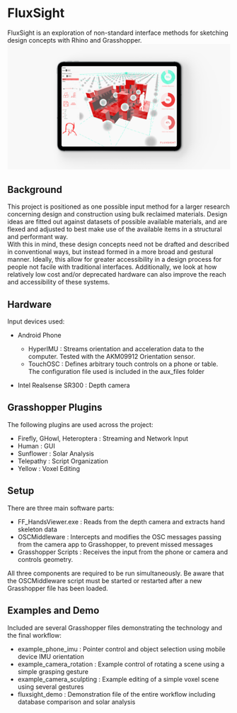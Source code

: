 FluxSight
=========
FluxSight is an exploration of non-standard interface methods for sketching design concepts with Rhino and Grasshopper.  
![logo](images/landscape.jpg)
 

Background
----------
This project is positioned as one possible input method for a larger research concerning design and construction using bulk reclaimed materials. Design ideas are fitted out against datasets of possible available materials, and are flexed and adjusted to best make use of the available items in a structural and performant way.  
With this in mind, these design concepts need not be drafted and described in conventional ways, but instead formed in a more broad and gestural manner. Ideally, this allow for greater accessibility in a design process for people not facile with traditional interfaces. Additionally, we look at how relatively low cost and/or deprecated hardware can also improve the reach and accessibility of these systems. 

Hardware
--------
Input devices used:
* Android Phone 
  - HyperIMU : Streams orientation and acceleration data to the computer. Tested with the AKM09912 Orientation sensor. 
  - TouchOSC : Defines arbitrary touch controls on a phone or table. The configuration file used is included in the aux_files folder

* Intel Realsense SR300 : Depth camera 

Grasshopper Plugins
-------------------
The following plugins are used across the project:
- Firefly, GHowl, Heteroptera : Streaming and Network Input
- Human : GUI
- Sunflower : Solar Analysis
- Telepathy : Script Organization
- Yellow : Voxel Editing

Setup
-----
There are three main software parts:
* FF_HandsViewer.exe : Reads from the depth camera and extracts hand skeleton data
* OSCMiddleware : Intercepts and modifies the OSC messages passing from the camera app to Grasshopper, to prevent missed messages
* Grasshopper Scripts : Receives the input from the phone or camera and controls geometry.

All three components are required to be run simultaneously. Be aware that the OSCMiddleware script must be started or restarted after a new Grasshopper file has been loaded. 

Examples and Demo
-----------------

Included are several Grasshopper files demonstrating the technology and the final workflow:
* example_phone_imu : Pointer control and object selection using mobile device IMU orientation
* example_camera_rotation : Example control of rotating a scene using a simple grasping gesture
* example_camera_sculpting : Example editing of a simple voxel scene using several gestures
* fluxsight_demo : Demonstration file of the entire workflow including database comparison and solar analysis
